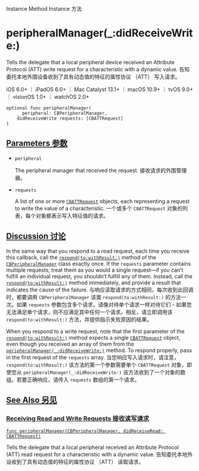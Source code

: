 Instance Method Instance 方法

# peripheralManager(_:didReceiveWrite:) 

Tells the delegate that a local peripheral device received an Attribute Protocol (ATT) write request for a characteristic with a dynamic value.
告知委托本地外围设备收到了具有动态值的特征的属性协议 （ATT） 写入请求。

iOS 6.0+ ｜ iPadOS 6.0+ ｜ Mac Catalyst 13.1+ ｜ macOS 10.9+ ｜ tvOS 9.0+ ｜ visionOS 1.0+ ｜ watchOS 2.0+ 

```
optional func peripheralManager(
    _ peripheral: CBPeripheralManager,
    didReceiveWrite requests: [CBATTRequest]
)
```



## [Parameters 参数](https://developer.apple.com/documentation/corebluetooth/cbperipheralmanagerdelegate/peripheralmanager(_:didreceivewrite:)#parameters)

- `peripheral`

  The peripheral manager that received the request. 接收请求的外围管理器。

- `requests`

  A list of one or more [`CBATTRequest`](https://developer.apple.com/documentation/corebluetooth/cbattrequest) objects, each representing a request to write the value of a characteristic. 一个或多个 `CBATTRequest` 对象的列表，每个对象都表示写入特征值的请求。



## [Discussion 讨论](https://developer.apple.com/documentation/corebluetooth/cbperipheralmanagerdelegate/peripheralmanager(_:didreceivewrite:)#Discussion)

In the same way that you respond to a read request, each time you receive this callback, call the [`respond(to:withResult:)`](https://developer.apple.com/documentation/corebluetooth/cbperipheralmanager/respond(to:withresult:)) method of the [`CBPeripheralManager`](https://developer.apple.com/documentation/corebluetooth/cbperipheralmanager) class exactly once. If the `requests` parameter contains multiple requests, treat them as you would a single request—if you can’t fulfill an individual request, you shouldn’t fulfill any of them. Instead, call the [`respond(to:withResult:)`](https://developer.apple.com/documentation/corebluetooth/cbperipheralmanager/respond(to:withresult:)) method immediately, and provide a result that indicates the cause of the failure.
与响应读取请求的方式相同，每次收到此回调时，都要调用 `CBPeripheralManager` 该类 `respond(to:withResult:)` 的方法一次。如果 `requests` 参数包含多个请求，请像对待单个请求一样对待它们 - 如果您无法满足单个请求，则不应满足其中任何一个请求。相反，请立即调用该 `respond(to:withResult:)` 方法，并提供指示失败原因的结果。

When you respond to a write request, note that the first parameter of the [`respond(to:withResult:)`](https://developer.apple.com/documentation/corebluetooth/cbperipheralmanager/respond(to:withresult:)) method expects a single [`CBATTRequest`](https://developer.apple.com/documentation/corebluetooth/cbattrequest) object, even though you received an array of them from the [`peripheralManager(_:didReceiveWrite:)`](https://developer.apple.com/documentation/corebluetooth/cbperipheralmanagerdelegate/peripheralmanager(_:didreceivewrite:)) method. To respond properly, pass in the first request of the `requests` array.
当您响应写入请求时，请注意， `respond(to:withResult:)` 该方法的第一个参数需要单个 `CBATTRequest` 对象，即使您从 `peripheralManager(_:didReceiveWrite:)` 该方法收到了一个对象的数组。若要正确响应，请传入 `requests` 数组的第一个请求。

## [See Also 另见](https://developer.apple.com/documentation/corebluetooth/cbperipheralmanagerdelegate/peripheralmanager(_:didreceivewrite:)#see-also)

### [Receiving Read and Write Requests 接收读写请求](https://developer.apple.com/documentation/corebluetooth/cbperipheralmanagerdelegate/peripheralmanager(_:didreceivewrite:)#Receiving-Read-and-Write-Requests)

[`func peripheralManager(CBPeripheralManager, didReceiveRead: CBATTRequest)`](https://developer.apple.com/documentation/corebluetooth/cbperipheralmanagerdelegate/peripheralmanager(_:didreceiveread:))

Tells the delegate that a local peripheral received an Attribute Protocol (ATT) read request for a characteristic with a dynamic value.
告知委托本地外设收到了具有动态值的特征的属性协议 （ATT） 读取请求。
